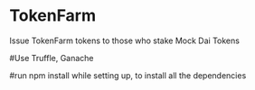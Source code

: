 # TokenFarm
Issue TokenFarm tokens to those who stake Mock Dai Tokens

#Use Truffle, Ganache

#run npm install while setting up, to install all the dependencies
